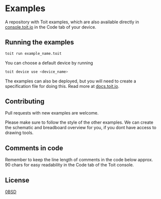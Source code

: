 # Examples

A repository with Toit examples, which are also available directly in [console.toit.io](https://console.toit.io/) in the Code tab of your device.

## Running the examples

```bash
toit run example_name.toit
```

You can choose a default device by running

```bash
toit device use <device_name>
```

The examples can also be deployed, but you will need to create a specification file for doing this. Read more at [docs.toit.io](https://docs.toit.io/platform/deploy/runordeploy/).

## Contributing

Pull requests with new examples are welcome.

Please make sure to follow the style of the other examples. We can create the schematic and breadboard overview for you, if you dont have access to drawing tools.

## Comments in code

Remember to keep the line length of comments in the code below approx. 90 chars for easy readability in the Code tab of the Toit console.

## License

[0BSD](https://choosealicense.com/licenses/0bsd/)
